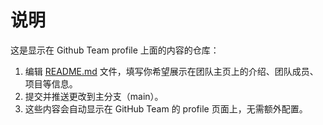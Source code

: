 # 说明

这是显示在 Github Team profile 上面的内容的仓库：

1. 编辑 [README.md](profile/README.md) 文件，填写你希望展示在团队主页上的介绍、团队成员、项目等信息。
2. 提交并推送更改到主分支（main）。
3. 这些内容会自动显示在 GitHub Team 的 profile 页面上，无需额外配置。
